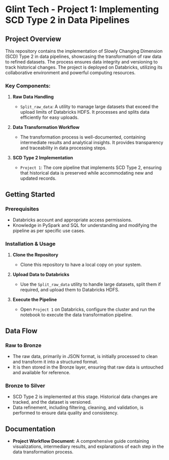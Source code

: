 # Glint Tech - Project 1: Implementing SCD Type 2 in Data Pipelines

## Project Overview

This repository contains the implementation of Slowly Changing Dimension (SCD) Type 2 in data pipelines, showcasing the transformation of raw data to refined datasets. The process ensures data integrity and versioning to track historical changes. The project is deployed on Databricks, utilizing its collaborative environment and powerful computing resources.

### Key Components:

1. **Raw Data Handling**
    - `Split_raw_data`: A utility to manage large datasets that exceed the upload limits of Databricks HDFS. It processes and splits data efficiently for easy uploads.

2. **Data Transformation Workflow**
    - The transformation process is well-documented, containing intermediate results and analytical insights. It provides transparency and traceability in data processing steps.

3. **SCD Type 2 Implementation**
    - `Project 1`: The core pipeline that implements SCD Type 2, ensuring that historical data is preserved while accommodating new and updated records.

## Getting Started

### Prerequisites

- Databricks account and appropriate access permissions.
- Knowledge in PySpark and SQL for understanding and modifying the pipeline as per specific use cases.

### Installation & Usage

1. **Clone the Repository**
    - Clone this repository to have a local copy on your system.

2. **Upload Data to Databricks**
    - Use the `Split_raw_data` utility to handle large datasets, split them if required, and upload them to Databricks HDFS.

3. **Execute the Pipeline**
    - Open `Project 1` on Databricks, configure the cluster and run the notebook to execute the data transformation pipeline.

## Data Flow

### Raw to Bronze

- The raw data, primarily in JSON format, is initially processed to clean and transform it into a structured format.
- It is then stored in the Bronze layer, ensuring that raw data is untouched and available for reference.

### Bronze to Silver

- SCD Type 2 is implemented at this stage. Historical data changes are tracked, and the dataset is versioned.
- Data refinement, including filtering, cleaning, and validation, is performed to ensure data quality and consistency.

## Documentation

- **Project Workflow Document**: A comprehensive guide containing visualizations, intermediary results, and explanations of each step in the data transformation process.




